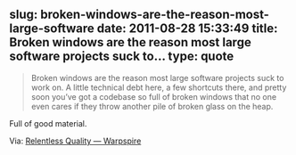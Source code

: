 slug: broken-windows-are-the-reason-most-large-software
date: 2011-08-28 15:33:49
title: Broken windows are the reason most large software projects suck to...
type: quote
---

> Broken windows are the reason most large software projects suck to work on. A little technical debt here, a few shortcuts there, and pretty soon you’ve got a codebase so full of broken windows that no one even cares if they throw another pile of broken glass on the heap.

Full of good material.

 Via: [Relentless Quality — Warpspire](http://warpspire.com/posts/relentless-quality/)
